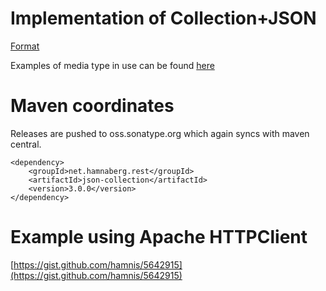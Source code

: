 # Implementation of Collection+JSON

[Format](http://amundsen.com/media-types/collection/format/)

Examples of media type in use can be found [here](http://amundsen.com/media-types/collection/examples/)

# Maven coordinates

Releases are pushed to oss.sonatype.org which again syncs with maven central.

    <dependency>
        <groupId>net.hamnaberg.rest</groupId>
        <artifactId>json-collection</artifactId>
        <version>3.0.0</version>
    </dependency>

# Example using Apache HTTPClient

[https://gist.github.com/hamnis/5642915](https://gist.github.com/hamnis/5642915)
